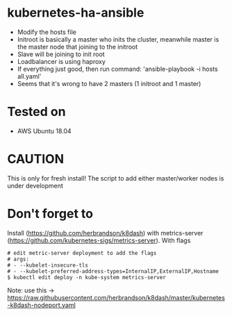 # kubernetes-ha-ansible
* Modify the hosts file
* Initroot is basically a master who inits the cluster, meanwhile master is the master node that joining to the initroot
* Slave will be joining to init root
* Loadbalancer is using haproxy
* If everything just good, then run command: 'ansible-playbook -i hosts all.yaml'
* Seems that it's wrong to have 2 masters (1 initroot and 1 master)

# Tested on
* AWS Ubuntu 18.04

# CAUTION
This is only for fresh install! The script to add either master/worker nodes is under development

# Don't forget to
Install (https://github.com/herbrandson/k8dash) with metrics-server (https://github.com/kubernetes-sigs/metrics-server).  With flags
```
# edit metric-server deployment to add the flags
# args:
# - --kubelet-insecure-tls
# - --kubelet-preferred-address-types=InternalIP,ExternalIP,Hostname
$ kubectl edit deploy -n kube-system metrics-server
```

Note: use this -> https://raw.githubusercontent.com/herbrandson/k8dash/master/kubernetes-k8dash-nodeport.yaml
